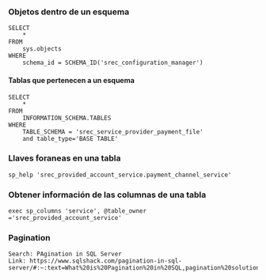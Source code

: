 


### Objetos dentro de un esquema
```
SELECT
    * 
FROM
    sys.objects 
WHERE
    schema_id = SCHEMA_ID('srec_configuration_manager')
```
#### Tablas que pertenecen a un esquema
```
SELECT
    * 
FROM
    INFORMATION_SCHEMA.TABLES 
WHERE
    TABLE_SCHEMA = 'srec_service_provider_payment_file' 
    and table_type='BASE TABLE' 
```

### Llaves foraneas en una tabla
```
sp_help 'srec_provided_account_service.payment_channel_service'
```

### Obtener información de las columnas de una tabla
```
exec sp_columns 'service', @table_owner ='srec_provided_account_service'
```

### Pagination
```
Search: PAgination in SQL Server
Link: https://www.sqlshack.com/pagination-in-sql-server/#:~:text=What%20is%20Pagination%20in%20SQL,pagination%20solution%20for%20SQL%20Server.
```
